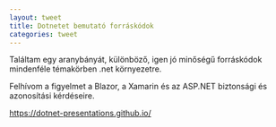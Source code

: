 ```yaml
---
layout: tweet
title: Dotnetet bemutató forráskódok 
categories: tweet
---
```


Találtam egy aranybányát, különböző, igen jó minőségű forráskódok mindenféle témakörben .net környezetre.

Felhívom a figyelmet a Blazor, a Xamarin és az ASP.NET biztonsági és azonosítási kérdéseire.

https://dotnet-presentations.github.io/